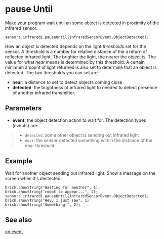 # pause Until

Make your program wait until an some object is detected in proximity of the infrared sensor.

```sig
sensors.infrared1.pauseUntil(InfraredSensorEvent.ObjectDetected);
```

How an object is detected depends on the light _thresholds_ set for the sensor. A threshold is a number for relative distance of the a return of reflected infrared light. The brighter the light, the nearer the object is. The value for what _near_ means is determined by this threshold. A certain minimum amount of light returned is also set to determine that an object is detected. The two thresholds you can set are:

* **near**: a distance to set to detect objects coming close
* **detected**: the brightness of infrared light to needed to detect presence of another infrared transmitter.

## Parameters

* **event**: the object detection action to wait for. The detection types (events) are:
> * ``detected``: some other object is sending out infrared light
> * ``near``: the sensor detected something within the distance of the near threshold

## Example

Wait for another object sending out infrared light. Show a message on the screen when it's dectected.

```blocks
brick.showString("Waiting for another", 1);
brick.showString("robot to appear...", 2);
sensors.infrared1.pauseUntil(InfraredSensorEvent.ObjectDetected);
brick.showString("Hey, I just saw", 1)
brick.showString("Something!", 2);
```

## See also

[on event](/reference/sensors/ultrasonic/on-event)